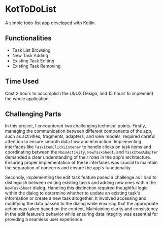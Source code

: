# KotToDoList
A simple todo-list app developed with Kotlin.

## Functionalities
- Task List Browsing
- New Task Adding
- Existing Task Editing
- Existing Task Removing

## Time Used
Cost 2 hours to accomplish the UI/UX Design, and 15 hours to implement the whole application.

## Challenging Parts
In this project, I encountered two challenging technical points. Firstly, managing the communication between different components of the app, such as activities, fragments, adapters, and view models, required careful attention to ensure smooth data flow and interaction. Implementing interfaces like `TaskItemClickListener` to handle clicks on task items and coordinating between the `MainActivity`, `NewTaskSheet`, and `TaskItemAdapter` demanded a clear understanding of their roles in the app's architecture. Ensuring proper implementation of these interfaces was crucial to maintain the separation of concerns and ensure the app's functionality.

Secondly, implementing the edit task feature posed a challenge as I had to distinguish between editing existing tasks and adding new ones within the `NewTaskSheet` dialog. Handling this distinction required thoughtful logic within the dialog to determine whether to update an existing task's information or create a new task altogether. It involved accessing and modifying the data passed to the dialog while ensuring that the appropriate action was taken based on the context. Maintaining clarity and consistency in the edit feature's behavior while ensuring data integrity was essential for providing a seamless user experience.
